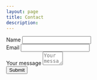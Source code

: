 ```yaml
---
layout: page
title: Contact
description: 
---
```

<section>
	<form action="https://www.enformed.io/weoiss5p" method="POST">
		<div class="form-group">
			<label>Name</label>
			<input name="first_name" type="text" class="form-control"/>
			<br>
			<label>Email</label>
			<input type="text" name="*reply" class="form-control" />
			<br>
  			<label>Your message</label>
			<textarea name="message" cols="4" placeholder="Your message here..." ></textarea/>
			<br>
			<button type="submit" class="btn btn-default">Submit</button>
		</div>
	</form>
</section>
